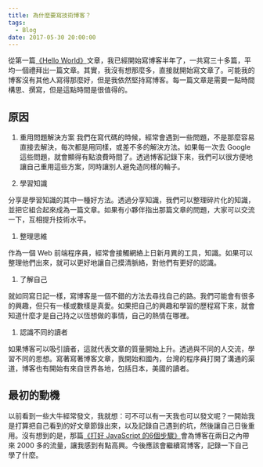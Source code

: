 ```yaml
---
title: 為什麼要寫技術博客？
tags:
  - Blog
date: 2017-05-30 20:00:00
---
```


從第一篇[《Hello World》](https://calpa.me/2017/01/08/hello-world/)文章，我已經開始寫博客半年了，一共寫三十多篇，平均一個禮拜出一篇文章。其實，我沒有想那麼多，直接就開始寫文章了。可能我的博客沒有其他人寫得那麼好，但是我依然堅持寫博客。每一篇文章是需要一點時間構思、撰寫，但是這點時間是很值得的。

## 原因

1. 重用問題解決方案
  我們在寫代碼的時候，經常會遇到一些問題，不是那麼容易直接去解決，每次都是用同樣，或差不多的解決方法。如果每一次去 Google 這些問題，就會顯得有點浪費時間了。透過博客記錄下來，我們可以很方便地讓自己重用這些方案，同時讓別人避免造同樣的輪子。

1. 學習知識

  分享是學習知識的其中一種好方法。透過分享知識，我們可以整理碎片化的知識，並把它組合起來成為一篇文章。如果有小夥伴指出那篇文章的問題，大家可以交流一下，互相提升技術水平。

1. 整理思維

  作為一個 Web 前端程序員，經常會接觸網絡上日新月異的工具，知識。如果可以整理他們出來，就可以更好地讓自己摸清脈絡，對他們有更好的認識。

1. 了解自己

  就如同寫日記一樣，寫博客是一個不錯的方法去尋找自己的路。我們可能會有很多的興趣，但只有一樣或數樣是真愛。如果把自己的興趣和學習的歷程寫下來，就會知道什麼才是自己持之以恆想做的事情，自己的熱情在哪裡。

1. 認識不同的讀者

  如果博客可以吸引讀者，這就代表文章的質量開始上升。透過與不同的人交流，學習不同的思想。寫著寫著博客文章，我開始和國內，台灣的程序員打開了溝通的渠道，博客也有開始有來自世界各地，包括日本，美國的讀者。

## 最初的動機

以前看到一些大牛經常發文，我就想：可不可以有一天我也可以發文呢？一開始我是打算把自己看到的好文章節錄出來，以及記錄自己遇到的坑，然後讓自己日後重用。沒有想到的是，那篇[《打好 JavaScript 的6個步驟》](https://calpa.me/2017/05/21/learn-javascript-in-six-steps/)會為博客在兩日之內帶來 2000 多的流量，讓我感到有點高興。今後應該會繼續寫博客，記錄一下自己學了什麼。
